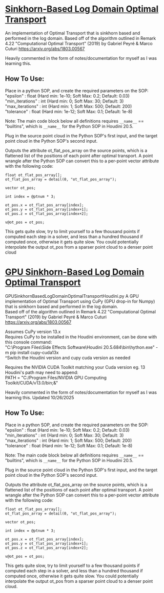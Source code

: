 # **[Sinkhorn-Based Log Domain Optimal Transport](./SinkhornBasedLogDomainOptimalTransportHoudini.py)**
An implementation of Optimal Transport that is sinkhorn based and performed in the log domain.
Based off of the algorithm outlined in Remark 4.22 "Computational Optimal Transport" (2019) by Gabriel Peyré & Marco Cuturi https://arxiv.org/abs/1803.00567

Heavily commented in the form of notes/documentation for myself as I was learning this.

## How To Use:
Place in a python SOP, and create the required parameters on the SOP:  
"epsilon" : float (Hard min: 1e-10; Soft Max: 0.2; Default: 0.03)  
"min_iterations" : int (Hard min: 0; Soft Max: 30; Default: 3)  
"max_iterations" : int (Hard min: 1; Soft Max: 500; Default: 200)  
"tolerance" : float (Hard min: 1e-12; Soft Max: 0.1; Default: 1e-8)

Note: The main code block below all definitions requires `__name__` == "builtins", which is `__name__` for the Python SOP in Houdini 20.5.

Plug in the source point cloud in the Python SOP's first input, and the target point cloud in the Python SOP's second input.

Outputs the attribute ot_flat_pos_array on the source points, which is a flattened list of the positions of each point after optimal transport.
A point wrangle after the Python SOP can convert this to a per-point vector attribute with the following code:

    float ot_flat_pos_array[];
    ot_flat_pos_array = detail(0, "ot_flat_pos_array");

    vector ot_pos;

    int index = @ptnum * 3;

    ot_pos.x = ot_flat_pos_array[index];
    ot_pos.y = ot_flat_pos_array[index+1];
    ot_pos.z = ot_flat_pos_array[index+2];

    v@ot_pos = ot_pos;

This gets quite slow, try to limit yourself to a few thousand points if computed each step in a solver, and less than a hundred thousand if computed once, otherwise it gets quite slow.
You could potentially interpolate the output ot_pos from a sparser point cloud to a denser point cloud


# **[GPU Sinkhorn-Based Log Domain Optimal Transport](./GPUSinkhornBasedLogDomainOptimalTransportHoudini.py)**
GPUSinkhornBasedLogDomainOptimalTransportHoudini.py
A GPU implementation of Optimal Transport using CuPy (GPU drop-in for Numpy) that is sinkhorn based and performed in the log domain.  
Based off of the algorithm outlined in Remark 4.22 "Computational Optimal Transport" (2019) by Gabriel Peyré & Marco Cuturi https://arxiv.org/abs/1803.00567

Assumes CuPy version 13.x  
Requires CuPy to be installed in the Houdini environment, can be done with this console command:  
"C:\Program Files\Side Effects Software\Houdini 20.5.684\bin\hython.exe" -m pip install cupy-cuda13x  
^Switch the Houdini version and cupy cuda version as needed

Requires the NVIDIA CUDA Toolkit matching your Cuda version eg. 13  
Houdini's path may need to append:  
PATH = "C:/Program Files/NVIDIA GPU Computing Toolkit/CUDA/v13.0/bin;&"

Heavily commented in the form of notes/documentation for myself as I was learning this.
Updated 10/26/2025

## How To Use:
Place in a python SOP, and create the required parameters on the SOP:  
"epsilon" : float (Hard min: 1e-10; Soft Max: 0.2; Default: 0.03)  
"min_iterations" : int (Hard min: 0; Soft Max: 30; Default: 3)  
"max_iterations" : int (Hard min: 1; Soft Max: 500; Default: 200)  
"tolerance" : float (Hard min: 1e-12; Soft Max: 0.1; Default: 1e-8)

Note: The main code block below all definitions requires `__name__` == "builtins", which is `__name__` for the Python SOP in Houdini 20.5.

Plug in the source point cloud in the Python SOP's first input, and the target point cloud in the Python SOP's second input.

Outputs the attribute ot_flat_pos_array on the source points, which is a flattened list of the positions of each point after optimal transport.
A point wrangle after the Python SOP can convert this to a per-point vector attribute with the following code:

    float ot_flat_pos_array[];
    ot_flat_pos_array = detail(0, "ot_flat_pos_array");

    vector ot_pos;

    int index = @ptnum * 3;

    ot_pos.x = ot_flat_pos_array[index];
    ot_pos.y = ot_flat_pos_array[index+1];
    ot_pos.z = ot_flat_pos_array[index+2];

    v@ot_pos = ot_pos;

This gets quite slow, try to limit yourself to a few thousand points if computed each step in a solver, and less than a hundred thousand if computed once, otherwise it gets quite slow.
You could potentially interpolate the output ot_pos from a sparser point cloud to a denser point cloud.